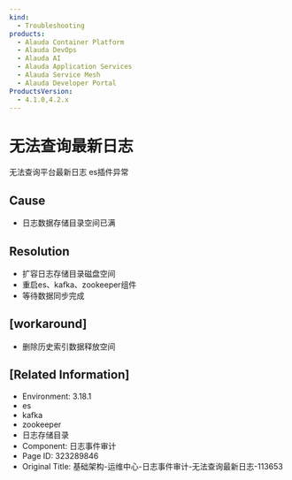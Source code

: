 ```yaml
---
kind:
  - Troubleshooting
products:
  - Alauda Container Platform
  - Alauda DevOps
  - Alauda AI
  - Alauda Application Services
  - Alauda Service Mesh
  - Alauda Developer Portal
ProductsVersion:
  - 4.1.0,4.2.x
---
```

<!-- A type of document that involves encountering a fault, diagnosing it, performing root cause analysis, and providing solutions. -->

# 无法查询最新日志

无法查询平台最新日志 es插件异常

## Cause
- 日志数据存储目录空间已满

## Resolution
- 扩容日志存储目录磁盘空间
- 重启es、kafka、zookeeper组件
- 等待数据同步完成

## [workaround]
- 删除历史索引数据释放空间

## [Related Information]
- Environment: 3.18.1
- es
- kafka
- zookeeper
- 日志存储目录
- Component: 日志事件审计
- Page ID: 323289846
- Original Title: 基础架构-运维中心-日志事件审计-无法查询最新日志-113653
